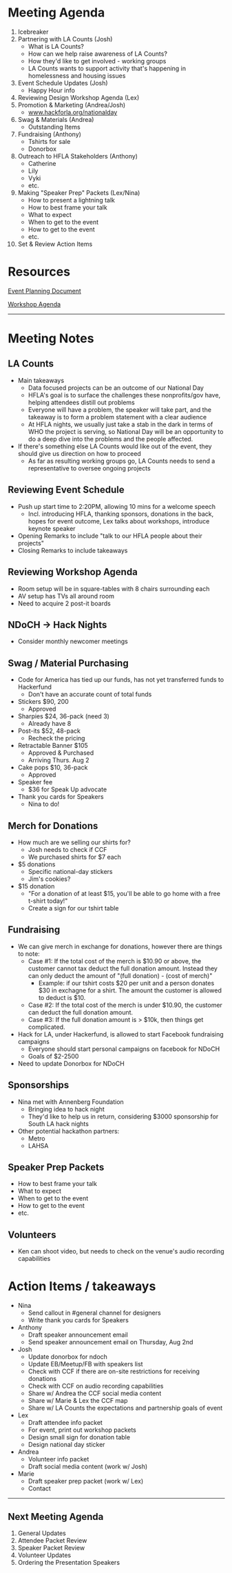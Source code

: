 # Meeting Agenda
1. Icebreaker
1. Partnering with LA Counts (Josh)
	* What is LA Counts?
	* How can we help raise awareness of LA Counts?
	* How they'd like to get involved - working groups
	* LA Counts wants to support activity that's happening in homelessness and housing issues
1. Event Schedule Updates (Josh)
	* Happy Hour info
1. Reviewing Design Workshop Agenda (Lex)
1. Promotion & Marketing (Andrea/Josh)
	* www.hackforla.org/nationalday
1. Swag & Materials (Andrea)
	* Outstanding Items
1. Fundraising (Anthony)
	* Tshirts for sale
	* Donorbox
1. Outreach to HFLA Stakeholders (Anthony)
	* Catherine
	* Lily
	* Vyki
	* etc.
1. Making "Speaker Prep" Packets (Lex/Nina)
	* How to present a lightning talk
	* How to best frame your talk
	* What to expect
	* When to get to the event
	* How to get to the event
	* etc.
1. Set & Review Action Items

# Resources
[Event Planning Document](https://docs.google.com/document/d/1-VFS6JzLtSH5MCPX5PGGjH8Swg9GqKD2VvgFhzNTWNk/edit?ts=5b57609d)

[Workshop Agenda](https://drive.google.com/open?id=1-kDVWvUh01_EvlWkPD-LFB8FpJpTznnAHumP58vVSNI)

-----
# Meeting Notes

## LA Counts
* Main takeaways
	* Data focused projects can be an outcome of our National Day
	* HFLA's goal is to surface the challenges these nonprofits/gov have, helping attendees distill out problems
	* Everyone will have a problem, the speaker will take part, and the takeaway is to form a problem statement with a clear audience
	* At HFLA nights, we usually just take a stab in the dark in terms of WHO the project is serving, so National Day will be an opportunity to do a deep dive into the problems and the people affected.
* If there's something else LA Counts would like out of the event, they should give us direction on how to proceed
	* As far as resulting working groups go, LA Counts needs to send a representative to oversee ongoing projects

## Reviewing Event Schedule
* Push up start time to 2:20PM, allowing 10 mins for a welcome speech
	* Incl. introducing HFLA, thanking sponsors, donations in the back, hopes for event outcome, Lex talks about workshops, introduce keynote speaker
* Opening Remarks to include "talk to our HFLA people about their projects"
* Closing Remarks to include takeaways

## Reviewing Workshop Agenda
* Room setup will be in square-tables with 8 chairs surrounding each
* AV setup has TVs all around room
* Need to acquire 2 post-it boards

## NDoCH -> Hack Nights
* Consider monthly newcomer meetings

## Swag / Material Purchasing
* Code for America has tied up our funds, has not yet transferred funds to Hackerfund
	* Don't have an accurate count of total funds
* Stickers $90, 200
	* Approved
* Sharpies $24, 36-pack (need 3)
	* Already have 8
* Post-its $52, 48-pack
	* Recheck the pricing
* Retractable Banner $105
	* Approved & Purchased
	* Arriving Thurs. Aug 2
* Cake pops $10, 36-pack
	* Approved
* Speaker fee
	* $36 for Speak Up advocate
* Thank you cards for Speakers
	* Nina to do!

## Merch for Donations
* How much are we selling our shirts for?
	* Josh needs to check if CCF
	* We purchased shirts for $7 each
* $5 donations
	* Specific national-day stickers
	* Jim's cookies?
* $15 donation
	* "For a donation of at least $15, you'll be able to go home with a free t-shirt today!"
	* Create a sign for our tshirt table

## Fundraising
* We can give merch in exchange for donations, however there are things to note:
	* Case #1: If the total cost of the merch is $10.90 or above, the customer cannot tax deduct the full donation amount. Instead they can only deduct the amount of "(full donation) - (cost of merch)"
		* Example: if our tshirt costs $20 per unit and a person donates $30 in exchagne for a shirt. The amount the customer is allowed to deduct is $10.
	* Case #2: If the total cost of the merch is under $10.90, the customer can deduct the full donation amount.
	* Case #3: If the full donation amount is > $10k, then things get complicated.
* Hack for LA, under Hackerfund, is allowed to start Facebook fundraising campaigns
	* Everyone should start personal campaigns on facebook for NDoCH
	* Goals of $2-2500
* Need to update Donorbox for NDoCH

## Sponsorships
* Nina met with Annenberg Foundation
	* Bringing idea to hack night
	* They'd like to help us in return, considering $3000 sponsorship for South LA hack nights
* Other potential hackathon partners:
	* Metro
	* LAHSA

## Speaker Prep Packets
* How to best frame your talk
* What to expect
* When to get to the event
* How to get to the event
* etc.

## Volunteers
* Ken can shoot video, but needs to check on the venue's audio recording capabilities

# Action Items / takeaways
* Nina
	* Send callout in #general channel for designers
	* Write thank you cards for Speakers
* Anthony
	* Draft speaker announcement email
	* Send speaker announcement email on Thursday, Aug 2nd
* Josh
	* Update donorbox for ndoch
	* Update EB/Meetup/FB with speakers list
	* Check with CCF if there are on-site restrictions for receiving donations
	* Check with CCF on audio recording capabilities
	* Share w/ Andrea the CCF social media content
	* Share w/ Marie & Lex the CCF map
	* Share w/ LA Counts the expectations and partnership goals of event
* Lex
	* Draft attendee info packet
	* For event, print out workshop packets
	* Design small sign for donation table
	* Design national day sticker
* Andrea
	* Volunteer info packet
	* Draft social media content (work w/ Josh)
* Marie
	* Draft speaker prep packet (work w/ Lex)
	* Contact

-----
## Next Meeting Agenda
1. General Updates
1. Attendee Packet Review
1. Speaker Packet Review
1. Volunteer Updates
1. Ordering the Presentation Speakers
